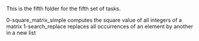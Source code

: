 This is the fifth folder for the fifth set of tasks.

0-square_matrix_simple computes the square value of all integers of a matrix
1-search_replace replaces all occurrences of an element by another in a new list
